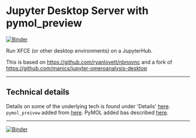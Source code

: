 # Jupyter Desktop Server with pymol_preview
[![Binder](https://mybinder.org/badge_logo.svg)](https://mybinder.org/v2/gh/fomightez/Jupyter-desktop_pymol_preview/master?urlpath=desktop)

Run XFCE (or other desktop environments) on a JupyterHub.

This is based on https://github.com/ryanlovett/nbnovnc and a fork of https://github.com/manics/jupyter-omeroanalysis-desktop

-----

## Technical details

Details on some of the underlying tech is found under 'Details' [here](https://www.ovirt.org/develop/release-management/features/virt/novnc-console.html). `pymol_preivew` added from [here](https://github.com/mmagnus/rna-tools/tree/master/rna_tools/tools/pymol_preview_generator). PyMOL added bas described [here](https://github.com/fomightez/pymol-binder).


----

[![Binder](https://mybinder.org/badge_logo.svg)](https://mybinder.org/v2/gh/fomightez/Jupyter-desktop_pymol_preview/master?urlpath=desktop)